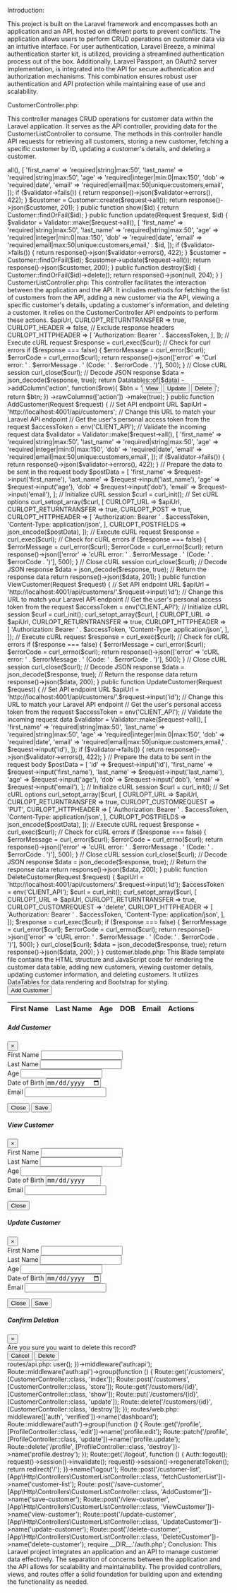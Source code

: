 Introduction:

This project is built on the Laravel framework and encompasses both an application and an API, hosted on different ports to prevent conflicts. The application allows users to perform CRUD operations on customer data via an intuitive interface. For user authentication, Laravel Breeze, a minimal authentication starter kit, is utilized, providing a streamlined authentication process out of the box. Additionally, Laravel Passport, an OAuth2 server implementation, is integrated into the API for secure authentication and authorization mechanisms. This combination ensures robust user authentication and API protection while maintaining ease of use and scalability.

CustomerController.php:

This controller manages CRUD operations for customer data within the Laravel application. It serves as the API controller, providing data for the CustomerListController to consume. The methods in this controller handle API requests for retrieving all customers, storing a new customer, fetching a specific customer by ID, updating a customer's details, and deleting a customer.

<?php

namespace App\Http\Controllers;

use Illuminate\Http\Request;
use App\Models\Customer;
use Illuminate\Support\Facades\Validator;

class CustomerController extends Controller
{
    public function index()
    {
        return Customer::all();
    }

    public function store(Request $request)
    {
        $validator = Validator::make($request->all(), [
            'first_name' => 'required|string|max:50',
            'last_name' => 'required|string|max:50',
            'age' => 'required|integer|min:0|max:150',
            'dob' => 'required|date',
            'email' => 'required|email|max:50|unique:customers,email',
        ]);

        if ($validator->fails()) {
            return response()->json($validator->errors(), 422);
        }

        $customer = Customer::create($request->all());
        return response()->json($customer, 201);
    }

    public function show($id)
    {
        return Customer::findOrFail($id);
    }

    public function update(Request $request, $id)
    {
        $validator = Validator::make($request->all(), [
            'first_name' => 'required|string|max:50',
            'last_name' => 'required|string|max:50',
            'age' => 'required|integer|min:0|max:150',
            'dob' => 'required|date',
            'email' => 'required|email|max:50|unique:customers,email,' . $id,
        ]);

        if ($validator->fails()) {
            return response()->json($validator->errors(), 422);
        }

        $customer = Customer::findOrFail($id);
        $customer->update($request->all());
        return response()->json($customer, 200);
    }

    public function destroy($id)
    {
        Customer::findOrFail($id)->delete();
        return response()->json(null, 204);
    }
}


CustomerListController.php:

This controller facilitates the interaction between the application and the API. It includes methods for fetching the list of customers from the API, adding a new customer via the API, viewing a specific customer's details, updating a customer's information, and deleting a customer. It relies on the CustomerController API endpoints to perform these actions.

<?php

namespace App\Http\Controllers;

use Illuminate\Http\Request;
use GuzzleHttp\Client;
use Illuminate\Support\Facades\Http;
use Illuminate\Support\Facades\Validator;
use DataTables;
use App\Models\Customer;

class CustomerListController extends Controller
{
    public function fetchCustomerList(Request $request)
{
    // Set API endpoint URL
    $apiUrl = 'http://localhost:4001/api/customers'; // Change this URL to match your Laravel API endpoint

    // Get the user's personal access token from the request
    $accessToken = env('CLIENT_API');

    // Initialize cURL session
    $curl = curl_init();

    // Set cURL options
    curl_setopt_array($curl, [
        CURLOPT_URL => $apiUrl,
        CURLOPT_RETURNTRANSFER => true,
        CURLOPT_HEADER => false, // Exclude response headers
        CURLOPT_HTTPHEADER => [
            'Authorization: Bearer ' . $accessToken,
        ],
    ]);

    // Execute cURL request
    $response = curl_exec($curl);

    // Check for curl errors
    if ($response === false) {
        $errorMessage = curl_error($curl);
        $errorCode = curl_errno($curl);
        return response()->json(['error' => 'Curl error: ' . $errorMessage . ' (Code: ' . $errorCode . ')'], 500);
    }

    // Close cURL session
    curl_close($curl);

    // Decode JSON response
    $data = json_decode($response, true);

    return Datatables::of($data)
    ->addColumn('action', function($row){
        $btn = '<button type="button" class="btn btn-primary btn-sm customer-info" data-id="'. $row['id'] .'">View</button>
                <button type="button" class="btn btn-info btn-sm customer-update" data-id="'. $row['id'] .'">Update</button>
                <button type="button" class="btn btn-danger btn-sm customer-delete" data-id="'. $row['id'] .'">Delete</button>';
        return $btn;
    })
    ->rawColumns(['action'])
    ->make(true);
}

public function AddCustomer(Request $request)
{

    // Set API endpoint URL
    $apiUrl = 'http://localhost:4001/api/customers'; // Change this URL to match your Laravel API endpoint

    // Get the user's personal access token from the request
    $accessToken = env('CLIENT_API');

    // Validate the incoming request data
    $validator = Validator::make($request->all(), [
        'first_name' => 'required|string|max:50',
        'last_name' => 'required|string|max:50',
        'age' => 'required|integer|min:0|max:150',
        'dob' => 'required|date',
        'email' => 'required|email|max:50|unique:customers,email',
    ]);

    if ($validator->fails()) {
        return response()->json($validator->errors(), 422);
    }

    // Prepare the data to be sent in the request body
    $postData = [
        'first_name' => $request->input('first_name'),
        'last_name' => $request->input('last_name'),
        'age' => $request->input('age'),
        'dob' => $request->input('dob'),
        'email' => $request->input('email'),
    ];

    // Initialize cURL session
    $curl = curl_init();

    // Set cURL options
    curl_setopt_array($curl, [
        CURLOPT_URL => $apiUrl,
        CURLOPT_RETURNTRANSFER => true,
        CURLOPT_POST => true,
        CURLOPT_HTTPHEADER => [
            'Authorization: Bearer ' . $accessToken,
            'Content-Type: application/json',
        ],
        CURLOPT_POSTFIELDS => json_encode($postData),
    ]);

    // Execute cURL request
    $response = curl_exec($curl);

    // Check for cURL errors
    if ($response === false) {
        $errorMessage = curl_error($curl);
        $errorCode = curl_errno($curl);
        return response()->json(['error' => 'cURL error: ' . $errorMessage . ' (Code: ' . $errorCode . ')'], 500);
    }

    // Close cURL session
    curl_close($curl);

    // Decode JSON response
    $data = json_decode($response, true);

    // Return the response data
    return response()->json($data, 201);
}

public function ViewCustomer(Request $request)
{

    // Set API endpoint URL
    $apiUrl = 'http://localhost:4001/api/customers/'.$request->input('id'); // Change this URL to match your Laravel API endpoint

    // Get the user's personal access token from the request
    $accessToken = env('CLIENT_API');

    // Initialize cURL session
    $curl = curl_init();

    curl_setopt_array($curl, [
        CURLOPT_URL => $apiUrl,
        CURLOPT_RETURNTRANSFER => true,
        CURLOPT_HTTPHEADER => [
            'Authorization: Bearer ' . $accessToken,
            'Content-Type: application/json',
        ],
    ]);

    // Execute cURL request
    $response = curl_exec($curl);

    // Check for cURL errors
    if ($response === false) {
        $errorMessage = curl_error($curl);
        $errorCode = curl_errno($curl);
        return response()->json(['error' => 'cURL error: ' . $errorMessage . ' (Code: ' . $errorCode . ')'], 500);
    }

    // Close cURL session
    curl_close($curl);

    // Decode JSON response
    $data = json_decode($response, true);

    // Return the response data
    return response()->json($data, 200);
}

public function UpdateCustomer(Request $request)
{

    // Set API endpoint URL
    $apiUrl = 'http://localhost:4001/api/customers/'.$request->input('id'); // Change this URL to match your Laravel API endpoint

    // Get the user's personal access token from the request
    $accessToken = env('CLIENT_API');

    // Validate the incoming request data
    $validator = Validator::make($request->all(), [
        'first_name' => 'required|string|max:50',
        'last_name' => 'required|string|max:50',
        'age' => 'required|integer|min:0|max:150',
        'dob' => 'required|date',
        'email' => 'required|email|max:50|unique:customers,email,' . $request->input('id'),
    ]);

    if ($validator->fails()) {
        return response()->json($validator->errors(), 422);
    }

    // Prepare the data to be sent in the request body
    $postData = [
        'id' => $request->input('id'),
        'first_name' => $request->input('first_name'),
        'last_name' => $request->input('last_name'),
        'age' => $request->input('age'),
        'dob' => $request->input('dob'),
        'email' => $request->input('email'),
    ];

    // Initialize cURL session
    $curl = curl_init();

    // Set cURL options
    curl_setopt_array($curl, [
        CURLOPT_URL => $apiUrl,
        CURLOPT_RETURNTRANSFER => true,
        CURLOPT_CUSTOMREQUEST => 'PUT',
        CURLOPT_HTTPHEADER => [
            'Authorization: Bearer ' . $accessToken,
            'Content-Type: application/json',
        ],
        CURLOPT_POSTFIELDS => json_encode($postData),
    ]);

    // Execute cURL request
    $response = curl_exec($curl);

    // Check for cURL errors
    if ($response === false) {
        $errorMessage = curl_error($curl);
        $errorCode = curl_errno($curl);
        return response()->json(['error' => 'cURL error: ' . $errorMessage . ' (Code: ' . $errorCode . ')'], 500);
    }

    // Close cURL session
    curl_close($curl);

    // Decode JSON response
    $data = json_decode($response, true);

    // Return the response data
    return response()->json($data, 200);
}


public function DeleteCustomer(Request $request)
{

    $apiUrl = 'http://localhost:4001/api/customers/'.$request->input('id');

    $accessToken = env('CLIENT_API');

    $curl = curl_init();

    curl_setopt_array($curl, [
        CURLOPT_URL => $apiUrl,
        CURLOPT_RETURNTRANSFER => true,
        CURLOPT_CUSTOMREQUEST => 'delete',
        CURLOPT_HTTPHEADER => [
            'Authorization: Bearer ' . $accessToken,
            'Content-Type: application/json',
        ],
    ]);

    $response = curl_exec($curl);

    if ($response === false) {
        $errorMessage = curl_error($curl);
        $errorCode = curl_errno($curl);
        return response()->json(['error' => 'cURL error: ' . $errorMessage . ' (Code: ' . $errorCode . ')'], 500);
    }

    curl_close($curl);

    $data = json_decode($response, true);

    return response()->json($data, 200);
}

}

customer.blade.php:

This Blade template file contains the HTML structure and JavaScript code for rendering the customer data table, adding new customers, viewing customer details, updating customer information, and deleting customers. It utilizes DataTables for data rendering and Bootstrap for styling.

<!DOCTYPE html>
<html lang="en">
<head>
    <meta charset="UTF-8">
    <meta name="viewport" content="width=device-width, initial-scale=1.0">
    <title>Customer Data</title>
    <!-- Bootstrap CSS -->
    <link rel="stylesheet" href="https://maxcdn.bootstrapcdn.com/bootstrap/4.5.2/css/bootstrap.min.css">
    <!-- DataTables CSS -->
    <link rel="stylesheet" type="text/css" href="https://cdn.datatables.net/1.11.5/css/dataTables.bootstrap4.min.css">
</head>
<body>
    <div class="container mt-5">
        <div class="mb-3">
            <button type="button" class="btn btn-primary" data-toggle="modal" data-target="#addCustomerModal">Add Customer</button>
        </div>
        <table id="customerTable" class="table table-striped table-bordered" style="width:100%">
            <thead>
                <tr>
                    <th>First Name</th>
                    <th>Last Name</th>
                    <th>Age</th>
                    <th>DOB</th>
                    <th>Email</th>
                    <th>Actions</th>
                </tr>
            </thead>
            <tbody>
            </tbody>
        </table>
    </div>

    <div class="modal fade" id="addCustomerModal" tabindex="-1" role="dialog" aria-labelledby="addCustomerModalLabel" aria-hidden="true">
        <div class="modal-dialog" role="document">
            <div class="modal-content">
                <div class="modal-header">
                    <h5 class="modal-title" id="addCustomerModalLabel">Add Customer</h5>
                    <button type="button" class="close" data-dismiss="modal" aria-label="Close">
                        <span aria-hidden="true">&times;</span>
                    </button>
                </div>
                <div class="modal-body">
                    <form id="addCustomerForm">
                        <div class="form-group">
                            <label for="first_name">First Name</label>
                            <input type="text" class="form-control" id="first_name" name="first_name">
                        </div>
                        <div class="form-group">
                            <label for="last_name">Last Name</label>
                            <input type="text" class="form-control" id="last_name" name="last_name">
                        </div>
                        <div class="form-group">
                            <label for="age">Age</label>
                            <input type="number" class="form-control" id="age" name="age">
                        </div>
                        <div class="form-group">
                            <label for="dob">Date of Birth</label>
                            <input type="date" class="form-control" id="dob" name="dob">
                        </div>
                        <div class="form-group">
                            <label for="email">Email</label>
                            <input type="email" class="form-control" id="email" name="email">
                        </div>
                    </form>
                </div>
                <div class="modal-footer">
                    <button type="button" class="btn btn-secondary" data-dismiss="modal">Close</button>
                    <button type="button" class="btn btn-primary" id="saveCustomer">Save</button>
                </div>
            </div>
        </div>
    </div>

    <div class="modal fade" id="viewCustomerModal" tabindex="-1" role="dialog" aria-labelledby="viewCustomerModalLabel" aria-hidden="true">
        <div class="modal-dialog" role="document">
            <div class="modal-content">
                <div class="modal-header">
                    <h5 class="modal-title" id="viewCustomerModalLabel">View Customer</h5>
                    <button type="button" class="close" data-dismiss="modal" aria-label="Close">
                        <span aria-hidden="true">&times;</span>
                    </button>
                </div>
                <div class="modal-body">
                    <form id="viewCustomerForm">
                        <div class="form-group">
                            <label for="first_name">First Name</label>
                            <input type="text" class="form-control" id="view_first_name" readonly>
                        </div>
                        <div class="form-group">
                            <label for="last_name">Last Name</label>
                            <input type="text" class="form-control" id="view_last_name" readonly>
                        </div>
                        <div class="form-group">
                            <label for="age">Age</label>
                            <input type="number" class="form-control" id="view_age" readonly>
                        </div>
                        <div class="form-group">
                            <label for="dob">Date of Birth</label>
                            <input type="date" class="form-control" id="view_dob" readonly>
                        </div>
                        <div class="form-group">
                            <label for="email">Email</label>
                            <input type="email" class="form-control" id="view_email" readonly>
                        </div>
                    </form>
                </div>
                <div class="modal-footer">
                    <button type="button" class="btn btn-secondary" data-dismiss="modal">Close</button>
                </div>
            </div>
        </div>
    </div>
    
    <div class="modal fade" id="updateCustomerModal" tabindex="-1" role="dialog" aria-labelledby="updateCustomerModalLabel" aria-hidden="true">
        <div class="modal-dialog" role="document">
            <div class="modal-content">
                <div class="modal-header">
                    <h5 class="modal-title" id="updateCustomerModalLabel">Update Customer</h5>
                    <button type="button" class="close" data-dismiss="modal" aria-label="Close">
                        <span aria-hidden="true">&times;</span>
                    </button>
                </div>
                <div class="modal-body">
                    <form id="updateCustomerForm">
                        
                    <input type="text" class="form-control" id="update_id" hidden>
                        <div class="form-group">
                            <label for="update_first_name">First Name</label>
                            <input type="text" class="form-control" id="update_first_name">
                        </div>
                        <div class="form-group">
                            <label for="update_last_name">Last Name</label>
                            <input type="text" class="form-control" id="update_last_name">
                        </div>
                        <div class="form-group">
                            <label for="update_age">Age</label>
                            <input type="number" class="form-control" id="update_age">
                        </div>
                        <div class="form-group">
                            <label for="update_dob">Date of Birth</label>
                            <input type="date" class="form-control" id="update_dob" >
                        </div>
                        <div class="form-group">
                            <label for="update_email">Email</label>
                            <input type="email" class="form-control" id="update_email">
                        </div>
                    </form>
                </div>
                <div class="modal-footer">
                    <button type="button" class="btn btn-secondary" data-dismiss="modal">Close</button>
                    <button type="button" class="btn btn-primary" id="updateCustomer">Save</button>
                </div>
            </div>
        </div>
    </div>

    <div class="modal fade" id="deleteConfirmationModal" tabindex="-1" role="dialog" aria-labelledby="deleteConfirmationModalLabel" aria-hidden="true">
        <div class="modal-dialog" role="document">
            <div class="modal-content">
                <div class="modal-header">
                    <h5 class="modal-title" id="deleteConfirmationModalLabel">Confirm Deletion</h5>
                    <button type="button" class="close" data-dismiss="modal" aria-label="Close">
                        <span aria-hidden="true">&times;</span>
                    </button>
                </div>
                <div class="modal-body">
                    Are you sure you want to delete this record?
                </div>
                <div class="modal-footer">
                    <button type="button" class="btn btn-secondary" data-dismiss="modal">Cancel</button>
                    <button type="button" class="btn btn-danger" id="confirmDeleteBtn">Delete</button>
                </div>
            </div>
        </div>
    </div>

    <!-- jQuery -->
    <script src="https://code.jquery.com/jquery-3.6.0.min.js"></script>
    <!-- Bootstrap JS -->
    <script src="https://maxcdn.bootstrapcdn.com/bootstrap/4.5.2/js/bootstrap.min.js"></script>
    <!-- DataTables JS -->
    <script src="https://cdn.datatables.net/1.11.5/js/jquery.dataTables.min.js"></script>
    <script src="https://cdn.datatables.net/1.11.5/js/dataTables.bootstrap4.min.js"></script>

    <script>
        $(document).ready(function() {
            
            $('#customerTable').DataTable({
                processing: true,
                serverSide: true,
                ajax: {

                    url: '{{route("customer-list")}}',
                    type: 'POST',
                    data: {
                        _token: "{{ csrf_token() }}",
                    },
                },
                columns: [
                    {
                        data: 'first_name'
                    },
                    {
                        data: 'last_name'
                    },
                    {
                        data: 'age'
                    },
                    {
                        data: 'dob'
                    },
                    {
                        data: 'email'
                    },
                    {
                        data: 'action'
                    },
                ],
            });
            

            $('#saveCustomer').click(function(event) {
                // Prevent default form submission
                event.preventDefault();

                // Send AJAX request to add customer
                $.ajax({
                    url: '{{ route("save-customer") }}', // Replace with your route
                    type: 'POST',
                    data: {
                        _token: "{{ csrf_token() }}",
                        first_name: $('#first_name').val(),
                        last_name: $('#last_name').val(),
                        age: $('#age').val(),
                        dob: $('#dob').val(),
                        email: $('#email').val(),
                    },
                    dataType: 'json',
                    success: function(response, status, xhr) {
                        if (xhr.status === 201) {
                            // Customer added successfully
                            alert('Customer successfully inserted.');
                            $('#addCustomerModal').modal('hide');
                            // Optionally, you can reload the datatable or update it with the new data
                            $('#customerTable').DataTable().ajax.reload();
                        } else {
                            // Handle other success responses if necessary
                            console.error('Unexpected response status:', xhr.status);
                            alert('Unexpected response. Please try again later.');
                        }
                    },
                    error: function(xhr, status, error) {
                        // An error occurred, handle it appropriately (e.g., display error message)
                        console.error('Error adding customer:', xhr.responseText);
                        // Display error message to the user (you can customize this part)
                        alert('Error adding customer. Please try again later.');
                    }
                });
            });
            
            $('#customerTable').on('click', '.customer-info', function() {
                
                var data_id = $(this).data('id');
                $.ajax({
                    url: '{{ route("view-customer") }}', // Replace with your route
                    type: 'POST',
                    data: {
                        _token: "{{ csrf_token() }}",
                        id: data_id,
                    },
                    dataType: 'json',
                    success: function(data) {

                        $('#view_first_name').val(data.first_name ?? '---');
                        $('#view_last_name').val(data.last_name ?? '---');
                        $('#view_age').val(data.age ?? '---');
                        $('#view_dob').val(data.dob ?? '---');
                        $('#view_email').val(data.email ?? '---');
                        $('#viewCustomerModal').modal('show');

                    },
                    error: function(xhr, status, error) {
                        console.error(error);
                    }
                });

            });

            $('#customerTable').on('click', '.customer-update', function() {
                
                var data_id = $(this).data('id');
                $.ajax({
                    url: '{{ route("view-customer") }}',
                    type: 'POST',
                    data: {
                        _token: "{{ csrf_token() }}",
                        id: data_id,
                    },
                    dataType: 'json',
                    success: function(data) {

                        $('#update_id').val(data_id);
                        $('#update_first_name').val(data.first_name ?? '');
                        $('#update_last_name').val(data.last_name ?? '');
                        $('#update_age').val(data.age ?? '');
                        $('#update_dob').val(data.dob ?? '');
                        $('#update_email').val(data.email ?? '');
                        $('#updateCustomerModal').modal('show');

                    },
                    error: function(xhr, status, error) {
                        console.error(error);
                    }
                });

            });
            
            $('#updateCustomer').click(function(event) {
                // Prevent default form submission
                event.preventDefault();

                // Send AJAX request to add customer
                $.ajax({
                    url: '{{ route("update-customer") }}', // Replace with your route
                    type: 'POST',
                    data: {
                        _token: "{{ csrf_token() }}",
                        id: $('#update_id').val(),
                        first_name: $('#update_first_name').val(),
                        last_name: $('#update_last_name').val(),
                        age: $('#update_age').val(),
                        dob: $('#update_dob').val(),
                        email: $('#update_email').val(),
                    },
                    dataType: 'json',
                    success: function(response, status, xhr) {
                        if (xhr.status === 200) {
                            // Customer added successfully
                            alert('Customer successfully updated.');
                            $('#updateCustomerModal').modal('hide');
                            // Optionally, you can reload the datatable or update it with the new data
                            $('#customerTable').DataTable().ajax.reload();
                        } else {
                            // Handle other success responses if necessary
                            console.error('Unexpected response status:', xhr.status);
                            alert('Unexpected response. Please try again later.');
                        }
                    },
                    error: function(xhr, status, error) {
                        // An error occurred, handle it appropriately (e.g., display error message)
                        console.error('Error updating data of customer:', xhr.responseText);
                        // Display error message to the user (you can customize this part)
                        alert('Error updating data of customer. Please try again later.');
                    }
                });
            });

            $('#customerTable').on('click', '.customer-delete', function() {
                var data_id = $(this).data('id');
                $('#confirmDeleteBtn').data('customer-id', data_id);
                var customer = $('#confirmDeleteBtn').data('customer-id');
                $('#deleteConfirmationModal').modal('show');
            });

        // Handle click event on confirm delete button
        $('#confirmDeleteBtn').on('click', function() {

            var data_id = $(this).data('customer-id');

            $.ajax({
                url: '{{ route("delete-customer") }}',
                type: 'POST',
                data: {
                    _token: "{{ csrf_token() }}",
                    id: data_id,
                },
                dataType: 'json',
                success: function(response, status, xhr) {
                    if (xhr.status === 200) {
                        // Customer added successfully
                        alert('Customer successfully deleted the customer.');
                        $('#deleteConfirmationModal').modal('hide');
                        // Optionally, you can reload the datatable or update it with the new data
                        $('#customerTable').DataTable().ajax.reload();
                    } else {
                        // Handle other success responses if necessary
                        console.error('Unexpected response status:', xhr.status);
                        alert('Unexpected response. Please try again later.');
                    }
                },
                error: function(xhr, status, error) {
                    // An error occurred, handle it appropriately (e.g., display error message)
                    console.error('Error deleting data of customer:', xhr.responseText);
                    // Display error message to the user (you can customize this part)
                    alert('Error deleting data of customer. Please try again later.');
                }
            });

        });

        });
    </script>
</body>
</html>

routes/api.php:

<?php

use Illuminate\Http\Request;
use Illuminate\Support\Facades\Route;
use App\Http\Controllers\CustomerController;

Route::get('/user', function (Request $request) {
    return $request->user();
})->middleware('auth:api');

Route::middleware('auth:api')->group(function () {
    Route::get('/customers', [CustomerController::class, 'index']);
    Route::post('/customers', [CustomerController::class, 'store']);
    Route::get('/customers/{id}', [CustomerController::class, 'show']);
    Route::put('/customers/{id}', [CustomerController::class, 'update']);
    Route::delete('/customers/{id}', [CustomerController::class, 'destroy']);
});

routes/web.php:

<?php

use App\Http\Controllers\ProfileController;
use Illuminate\Support\Facades\Route;
use Illuminate\Support\Facades\Auth;

Route::get('/', function () {
    return view('welcome');
});

Route::get('/dashboard', function () {
    return view('customers');
})->middleware(['auth', 'verified'])->name('dashboard');

Route::middleware('auth')->group(function () {
    Route::get('/profile', [ProfileController::class, 'edit'])->name('profile.edit');
    Route::patch('/profile', [ProfileController::class, 'update'])->name('profile.update');
    Route::delete('/profile', [ProfileController::class, 'destroy'])->name('profile.destroy');
});
Route::get('/logout', function () {
    Auth::logout();
    request()->session()->invalidate();
    request()->session()->regenerateToken();
    return redirect('/');
})->name('logout');

Route::post('/customer-list', [App\Http\Controllers\CustomerListController::class, 'fetchCustomerList'])->name('customer-list');
Route::post('/save-customer', [App\Http\Controllers\CustomerListController::class, 'AddCustomer'])->name('save-customer');
Route::post('/view-customer', [App\Http\Controllers\CustomerListController::class, 'ViewCustomer'])->name('view-customer');
Route::post('/update-customer', [App\Http\Controllers\CustomerListController::class, 'UpdateCustomer'])->name('update-customer');
Route::post('/delete-customer', [App\Http\Controllers\CustomerListController::class, 'DeleteCustomer'])->name('delete-customer');

require __DIR__.'/auth.php';


Conclusion:

This Laravel project integrates an application and an API to manage customer data effectively. The separation of concerns between the application and the API allows for scalability and maintainability. The provided controllers, views, and routes offer a solid foundation for building upon and extending the functionality as needed.